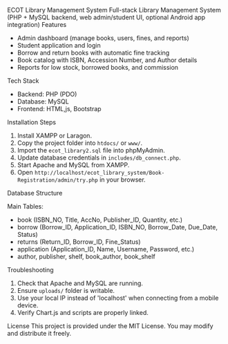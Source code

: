 ECOT Library Management System
Full-stack Library Management System (PHP + MySQL backend, web admin/student UI, optional Android app integration)
Features

- Admin dashboard (manage books, users, fines, and reports)
- Student application and login
- Borrow and return books with automatic fine tracking
- Book catalog with ISBN, Accession Number, and Author details
- Reports for low stock, borrowed books, and commission


Tech Stack

- Backend: PHP (PDO)
- Database: MySQL
- Frontend: HTML,js, Bootstrap

Installation Steps

1. Install XAMPP or Laragon.
2. Copy the project folder into `htdocs/` or `www/`.
3. Import the `ecot_library2.sql` file into phpMyAdmin.
4. Update database credentials in `includes/db_connect.php`.
5. Start Apache and MySQL from XAMPP.
6. Open `http://localhost/ecot_library_system/Book-Registration/admin/try.php` in your browser.

Database Structure

Main Tables:
- book (ISBN_NO, Title, AccNo, Publisher_ID, Quantity, etc.)
- borrow (Borrow_ID, Application_ID, ISBN_NO, Borrow_Date, Due_Date, Status)
- returns (Return_ID, Borrow_ID, Fine_Status)
- application (Application_ID, Name, Username, Password, etc.)
- author, publisher, shelf, book_author, book_shelf

Troubleshooting

1. Check that Apache and MySQL are running.
2. Ensure `uploads/` folder is writable.
3. Use your local IP instead of 'localhost' when connecting from a mobile device.
4. Verify Chart.js and scripts are properly linked.

License
This project is provided under the MIT License. You may modify and distribute it freely.
